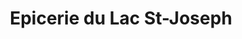 ---
title: "Epicerie du Lac St-Joseph"
url: /fossambault-sur-le-lac/epicerie-du-lac-st-joseph/
shop: convenience
---